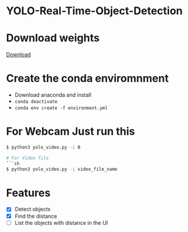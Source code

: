 # YOLO-Real-Time-Object-Detection


# Download weights

<a href = "https://drive.google.com/open?id=1e5Ovnz_rGugbJ83snAoEwnNS1kqwKBWs">Download</a>

# Create the conda enviromnment
- Download anaconda and install
- `conda deactivate`
- `conda env create -f environment.yml`

# For Webcam Just run this 
```sh
$ python3 yolo_video.py -i 0

# For Video file
```sh
$ python3 yolo_video.py -i video_file_name
```

# Features

- [x] Detect objects
- [x] Find the distance
- [ ] List the objects with distance in the UI
